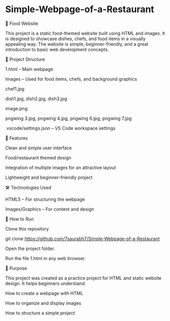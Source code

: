 # Simple-Webpage-of-a-Restaurant

🍴 Food Website

This project is a static food-themed website built using HTML and images. It is designed to showcase dishes, chefs, and food items in a visually appealing way. The website is simple, beginner-friendly, and a great introduction to basic web development concepts.

📂 Project Structure

1.html – Main webpage

Images – Used for food items, chefs, and background graphics

chef1.jpg

dish1.jpg, dish2.jpg, dish3.jpg

image.png

pngwing 3.jpg, pngwing 4.jpg, pngwing 6.jpg, pngwing 7.jpg

.vscode/settings.json – VS Code workspace settings

🚀 Features

Clean and simple user interface

Food/restaurant themed design

Integration of multiple images for an attractive layout

Lightweight and beginner-friendly project

🛠️ Technologies Used

HTML5 – For structuring the webpage

Images/Graphics – For content and design

📌 How to Run

Clone this repository

git clone https://github.com/7saurabh7/Simple-Webpage-of-a-Restaurant


Open the project folder.

Run the file 1.html in any web browser.

🎯 Purpose

This project was created as a practice project for HTML and static website design. It helps beginners understand:

How to create a webpage with HTML

How to organize and display images

How to structure a simple project
